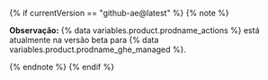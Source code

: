 {% if currentVersion == "github-ae@latest" %}
{% note %}

**Observação:**  {% data variables.product.prodname_actions %} está atualmente na versão beta para {% data variables.product.prodname_ghe_managed %}.

{% endnote %}
{% endif %}
